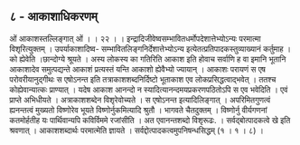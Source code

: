 ## ८ - आकाशाधिकरणम्
ओं आकाशस्तल्लिङ्गात् ओं । । २२ । ।
इन्द्रादिजीवेष्वसम्भावितधर्मोपदेशात्तेभ्योऽन्यः परमात्मा विशृरित्युक्तम् । उपर्याकाशादिष्व-
सम्भावितलिङ्गनिर्देशात्तेभ्योऽन्य इत्येतत्प्रतिपादकस्तुव्याख्यानं कर्तुमाह । को ह्येवेति ।छान्दोग्ये श्रूयते । अस्य लोकस्य का गतिरिति आकाश इति होवाच सर्वाणि ह वा इमानि
भूतानि आकाशादेव समुत्पद्यन्ते आकाशं प्रत्यस्तं यन्ति आकाशो ह्येवैभ्यो ज्यायान् ।
आकाशः परायणं स एष परोवरीयानुद्गीथः स एषोऽनन्त इति तत्राकाशशब्दनिर्दिष्टो भूताकाश
एव लोकप्रसिद्धत्वाद्भवेत् । ततश्च कोह्येवान्यात्कः प्राण्यात् । यदेष आकाश आनन्दो न
स्यादित्यानन्दमयप्रकरणपठितोऽपि स एव भवेदिति । एवं प्राप्ते अभिधीयते । अत्राकाशशब्देन
विशृरेवोच्यते । स एषोऽनन्त इत्यादिलिङ्गात् । अपरिमितगुणत्वं ह्यनन्तत्वं मुख्यतो विष्णोरेव
भूयते विष्णोर्नुकमित्यादि श्रुतौ । भागवते चैतदुक्तम् । विष्णोर्नु वीर्यगणनां कतमोर्हतीह यः
पार्थिवान्यपि कविर्विममे रजांसीति । अत एवानन्तशब्दो विशृरूढः. । सर्वद्बोत्पादकत्वे खे
इति श्रवणात् । आकाशशब्दार्थः परमात्मेति ज्ञायते । सर्वद्दोत्पादकत्वमुपनिषन्धसिद्धम्
(१ । १ । ८) ।
 